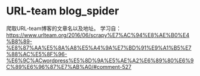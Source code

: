 # URL-team blog_spider

爬取URL-team博客的文章名以及地址。
学习自：https://www.urlteam.org/2016/06/scrapy%E7%AC%94%E8%AE%B0%E4%B8%89-%E8%87%AA%E5%8A%A8%E5%A4%9A%E7%BD%91%E9%A1%B5%E7%88%AC%E5%8F%96-%E6%9C%ACwordpress%E5%8D%9A%E5%AE%A2%E6%89%80%E6%9C%89%E6%96%87%E7%AB%A0/#comment-527
